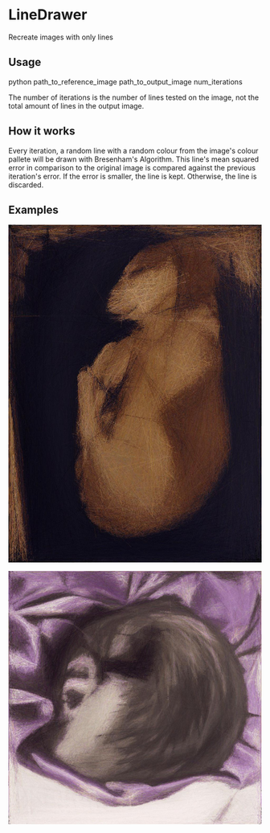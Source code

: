 # LineDrawer
Recreate images with only lines

## Usage

python path_to_reference_image path_to_output_image num_iterations

The number of iterations is the number of lines tested on the image, not the total amount of lines in the output image.

## How it works
Every iteration, a random line with a random colour from the image's colour pallete will be drawn with Bresenham's Algorithm. 
This line's mean squared error in comparison to the original image is compared against the previous iteration's error. If the error
is smaller, the line is kept. Otherwise, the line is discarded.

## Examples
![Dog](https://raw.githubusercontent.com/CampbellOwen/LineDrawer/master/rusty.jpg)

![Ferret](https://raw.githubusercontent.com/CampbellOwen/LineDrawer/master/bandit1.jpg)
